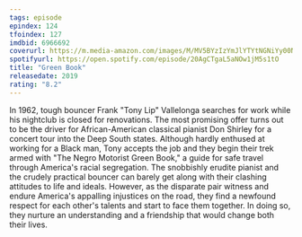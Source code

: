 ```yaml
---
tags: episode
epindex: 124
tfoindex: 127
imdbid: 6966692
coverurl: https://m.media-amazon.com/images/M/MV5BYzIzYmJlYTYtNGNiYy00N2EwLTk4ZjItMGYyZTJiOTVkM2RlXkEyXkFqcGdeQXVyODY1NDk1NjE@._V1_SX202_CR0,0,202,300_.jpg
spotifyurl: https://open.spotify.com/episode/20AgCTgaL5aNOw1jM5s1tO
title: "Green Book"
releasedate: 2019
rating: "8.2"
---
```


In 1962, tough bouncer Frank "Tony Lip" Vallelonga searches for work while his nightclub is closed for renovations. The most promising offer turns out to be the driver for African-American classical pianist Don Shirley for a concert tour into the Deep South states. Although hardly enthused at working for a Black man, Tony accepts the job and they begin their trek armed with "The Negro Motorist Green Book," a guide for safe travel through America's racial segregation. The snobbishly erudite pianist and the crudely practical bouncer can barely get along with their clashing attitudes to life and ideals. However, as the disparate pair witness and endure America's appalling injustices on the road, they find a newfound respect for each other's talents and start to face them together. In doing so, they nurture an understanding and a friendship that would change both their lives.